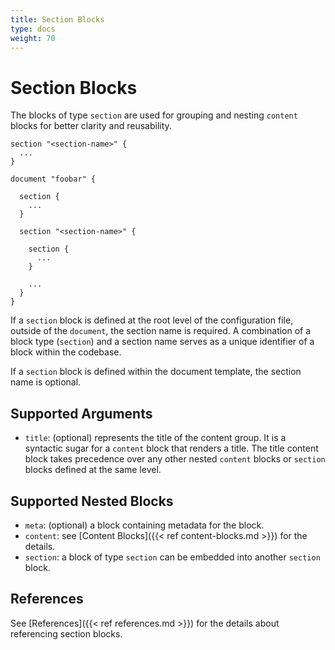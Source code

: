 ```yaml
---
title: Section Blocks
type: docs
weight: 70
---
```


# Section Blocks

The blocks of type `section` are used for grouping and nesting `content` blocks for better clarity and reusability.

```hcl
section "<section-name>" {
  ...
}

document "foobar" {

  section {
    ...
  }

  section "<section-name>" {

    section {
      ...
    }

    ...
  }
}
```

If a `section` block is defined at the root level of the configuration file, outside of the `document`, the section name is required. A combination of a block type (`section`) and a section name serves as a unique identifier of a block within the codebase.

If a `section` block is defined within the document template, the section name is optional.


## Supported Arguments

- `title`: (optional) represents the title of the content group. It is a syntactic sugar for a `content` block that renders a title. The title content block takes precedence over any other nested `content` blocks or `section` blocks defined at the same level.


## Supported Nested Blocks

- `meta`: (optional) a block containing metadata for the block.
- `content`: see [Content Blocks]({{< ref content-blocks.md >}}) for the details.
- `section`: a block of type `section` can be embedded into another `section` block.


## References

See [References]({{< ref references.md >}}) for the details about referencing section blocks.
